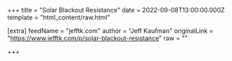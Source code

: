 
+++
title = "Solar Blackout Resistance"
date = 2022-09-08T13:00:00.000Z
template = "html_content/raw.html"

[extra]
feedName = "jefftk.com"
author = "Jeff Kaufman"
originalLink = "https://www.jefftk.com/p/solar-blackout-resistance"
raw = ""

+++

